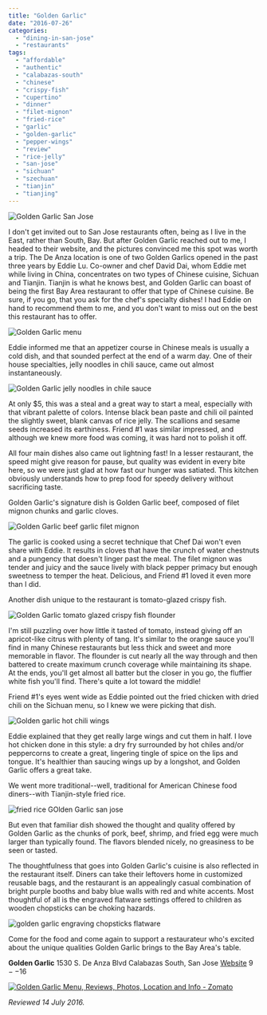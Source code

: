 ```yaml
---
title: "Golden Garlic"
date: "2016-07-26"
categories: 
  - "dining-in-san-jose"
  - "restaurants"
tags: 
  - "affordable"
  - "authentic"
  - "calabazas-south"
  - "chinese"
  - "crispy-fish"
  - "cupertino"
  - "dinner"
  - "filet-mignon"
  - "fried-rice"
  - "garlic"
  - "golden-garlic"
  - "pepper-wings"
  - "review"
  - "rice-jelly"
  - "san-jose"
  - "sichuan"
  - "szechuan"
  - "tianjin"
  - "tianjing"
---
```


![Golden Garlic San Jose](http://s3.amazonaws.com/thegourmez-wpmedia/2016/07/Golden-Garlic-01-500x486.jpg)

I don't get invited out to San Jose restaurants often, being as I live in the East, rather than South, Bay. But after Golden Garlic reached out to me, I headed to their website, and the pictures convinced me this spot was worth a trip. The De Anza location is one of two Golden Garlics opened in the past three years by Eddie Lu. Co-owner and chef David Dai, whom Eddie met while living in China, concentrates on two types of Chinese cuisine, Sichuan and Tianjin. Tianjin is what he knows best, and Golden Garlic can boast of being the first Bay Area restaurant to offer that type of Chinese cuisine. Be sure, if you go, that you ask for the chef's specialty dishes! I had Eddie on hand to recommend them to me, and you don't want to miss out on the best this restaurant has to offer.

![Golden Garlic menu](http://s3.amazonaws.com/thegourmez-wpmedia/2016/07/Golden-Garlic-02-500x311.jpg)

Eddie informed me that an appetizer course in Chinese meals is usually a cold dish, and that sounded perfect at the end of a warm day. One of their house specialties, jelly noodles in chili sauce, came out almost instantaneously.

![Golden Garlic jelly noodles in chile sauce](http://s3.amazonaws.com/thegourmez-wpmedia/2016/07/Golden-Garlic-04-500x333.jpg)

At only $5, this was a steal and a great way to start a meal, especially with that vibrant palette of colors. Intense black bean paste and chili oil painted the slightly sweet, blank canvas of rice jelly. The scallions and sesame seeds increased its earthiness. Friend #1 was similar impressed, and although we knew more food was coming, it was hard not to polish it off.

All four main dishes also came out lightning fast! In a lesser restaurant, the speed might give reason for pause, but quality was evident in every bite here, so we were just glad at how fast our hunger was satiated. This kitchen obviously understands how to prep food for speedy delivery without sacrificing taste.

Golden Garlic's signature dish is Golden Garlic beef, composed of filet mignon chunks and garlic cloves.

![Golden Garlic beef garlic filet mignon](http://s3.amazonaws.com/thegourmez-wpmedia/2016/07/Golden-Garlic-09-357x500.jpg)

The garlic is cooked using a secret technique that Chef Dai won't even share with Eddie. It results in cloves that have the crunch of water chestnuts and a pungency that doesn't linger past the meal. The filet mignon was tender and juicy and the sauce lively with black pepper primacy but enough sweetness to temper the heat. Delicious, and Friend #1 loved it even more than I did.

Another dish unique to the restaurant is tomato-glazed crispy fish.

![Golden Garlic tomato glazed crispy fish flounder](http://s3.amazonaws.com/thegourmez-wpmedia/2016/07/Golden-Garlic-10-500x378.jpg)

I'm still puzzling over how little it tasted of tomato, instead giving off an apricot-like citrus with plenty of tang. It's similar to the orange sauce you'll find in many Chinese restaurants but less thick and sweet and more memorable in flavor. The flounder is cut nearly all the way through and then battered to create maximum crunch coverage while maintaining its shape. At the ends, you'll get almost all batter but the closer in you go, the fluffier white fish you'll find. There's quite a lot toward the middle!

Friend #1's eyes went wide as Eddie pointed out the fried chicken with dried chili on the Sichuan menu, so I knew we were picking that dish.

![Golden garlic hot chili wings](http://s3.amazonaws.com/thegourmez-wpmedia/2016/07/Golden-Garlic-14-500x429.jpg)

Eddie explained that they get really large wings and cut them in half. I love hot chicken done in this style: a dry fry surrounded by hot chiles and/or peppercorns to create a great, lingering tingle of spice on the lips and tongue. It's healthier than saucing wings up by a longshot, and Golden Garlic offers a great take.

We went more traditional--well, traditional for American Chinese food diners--with Tianjin-style fried rice.

![fried rice GOlden Garlic san jose](http://s3.amazonaws.com/thegourmez-wpmedia/2016/07/Golden-Garlic-12-500x333.jpg)

But even that familiar dish showed the thought and quality offered by Golden Garlic as the chunks of pork, beef, shrimp, and fried egg were much larger than typically found. The flavors blended nicely, no greasiness to be seen or tasted.

The thoughtfulness that goes into Golden Garlic's cuisine is also reflected in the restaurant itself. Diners can take their leftovers home in customized reusable bags, and the restaurant is an appealingly casual combination of bright purple booths and baby blue walls with red and white accents. Most thoughtful of all is the engraved flatware settings offered to children as wooden chopsticks can be choking hazards.

![golden garlic engraving chopsticks flatware](http://s3.amazonaws.com/thegourmez-wpmedia/2016/07/Golden-Garlic-07-333x500.jpg)

Come for the food and come again to support a restaurateur who's excited about the unique qualities Golden Garlic brings to the Bay Area's table.

**Golden Garlic** 1530 S. De Anza Blvd Calabazas South, San Jose [Website](http://www.goldengarlics.com/) $9--$16

[![Golden Garlic Menu, Reviews, Photos, Location and Info - Zomato](https://www.zomato.com/logo/18123329/minilink)](https://www.zomato.com/san-jose/golden-garlic-north-san-jose "View Menu, Reviews, Photos & Information about Golden Garlic, North San Jose and other Restaurants in San Jose")

_Reviewed 14 July 2016._
